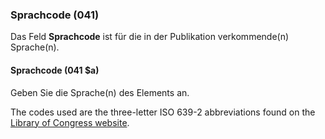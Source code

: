 ### Sprachcode (041)

Das Feld **Sprachcode** ist für die in der Publikation verkommende(n) Sprache(n).

#### Sprachcode (041 $a)

Geben Sie die Sprache(n) des Elements an.

The codes used are the three-letter ISO 639-2 abbreviations found on the [Library of Congress website](http://www.loc.gov/standards/iso639-2/php/code_list.php).
